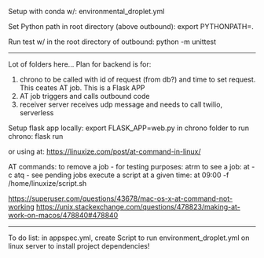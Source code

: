 Setup with conda w/:
environmental_droplet.yml

Set Python path in root directory (above outbound):
export PYTHONPATH=.

Run test w/ in the root directory of outbound:
python -m unittest


____
Lot of folders here...
Plan for backend is for:
1) chrono to be called with id of request (from db?) and time to set request. This ceates AT job. This is a Flask APP
2) AT job triggers and calls outbound code
3) receiver server receives udp message and needs to call twilio, serverless

Setup flask app locally:
export FLASK_APP=web.py in chrono folder
to run chrono:
flask run


or using at:
https://linuxize.com/post/at-command-in-linux/

AT commands:
to remove a job - for testing purposes: atrm <job number>
to see a job: at -c <job number>
atq - see pending jobs
execute a script at a given time: at 09:00 -f /home/linuxize/script.sh

https://superuser.com/questions/43678/mac-os-x-at-command-not-working
https://unix.stackexchange.com/questions/478823/making-at-work-on-macos/478840#478840 

___
To do list:
in appspec.yml, create Script to run environment_droplet.yml on linux server to install project dependencies!